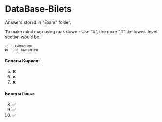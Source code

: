 # DataBase-Bilets

Answers stored in "Exam" folder.

To make mind map using makrdown - Use "#", the more "#" the lowest level section would be.
```
✅ - выполнен
❌ - не выполнен
```
#### Билеты Кирилл:
5. ❌
6. ❌
7. ❌

#### Билеты Гоша:
8. ✅
9. ✅
10. ✅
